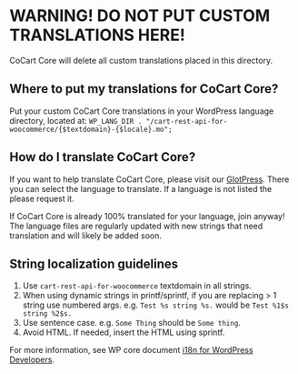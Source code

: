 # WARNING! DO NOT PUT CUSTOM TRANSLATIONS HERE!

CoCart Core will delete all custom translations placed in this directory.

## Where to put my translations for CoCart Core?

Put your custom CoCart Core translations in your WordPress language directory, located at: `WP_LANG_DIR . "/cart-rest-api-for-woocommerce/{$textdomain}-{$locale}.mo";`

## How do I translate CoCart Core?

If you want to help translate CoCart Core, please visit our [GlotPress](https://translate.cocartapi.com/projects/cart-rest-api-for-woocommerce/). There you can select the language to translate. If a language is not listed the please request it.

If CoCart Core is already 100% translated for your language, join anyway! The language files are regularly updated with new strings that need translation and will likely be added soon.

## String localization guidelines

 1. Use `cart-rest-api-for-woocommerce` textdomain in all strings.
 2. When using dynamic strings in printf/sprintf, if you are replacing > 1 string use numbered args. e.g. `Test %s string %s.` would be `Test %1$s string %2$s.`
 3. Use sentence case. e.g. `Some Thing` should be `Some thing`.
 4. Avoid HTML. If needed, insert the HTML using sprintf.

For more information, see WP core document [i18n for WordPress Developers](https://codex.wordpress.org/I18n_for_WordPress_Developers).
